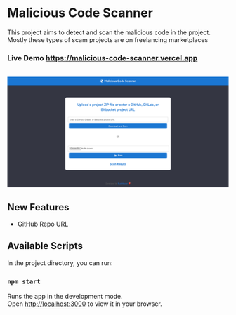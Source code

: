 # Malicious Code Scanner
This project aims to detect and scan the malicious code in the project. Mostly these types of scam projects are on freelancing marketplaces


### Live Demo https://malicious-code-scanner.vercel.app
<br>
<img src="./homepage.png" />

## New Features
- GitHub Repo URL

## Available Scripts

In the project directory, you can run:

### `npm start`

Runs the app in the development mode.\
Open [http://localhost:3000](http://localhost:3000) to view it in your browser.
